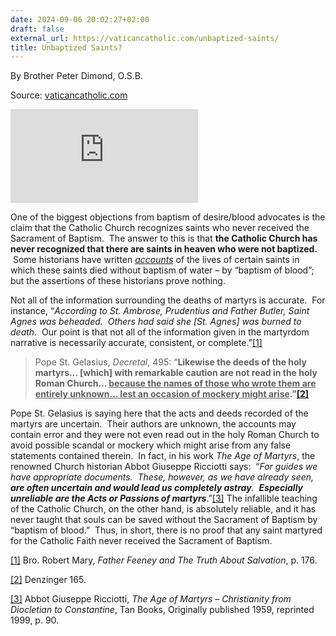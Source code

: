 ```yaml
---
date: 2024-09-06 20:02:27+02:00
draft: false
external_url: https://vaticancatholic.com/unbaptized-saints/
title: Unbaptized Saints?
---
```




By Brother Peter Dimond, O.S.B.

Source: [vaticancatholic.com](https://vaticancatholic.com/unbaptized-saints/)

<p><iframe title="YouTube video player" src="https://www.youtube.com/embed/geUVMp5Jr3A"  frameborder="0" allowfullscreen="allowfullscreen"></iframe></p>

<p>One of the biggest objections from baptism of desire/blood advocates is the claim that the Catholic Church recognizes saints who never received the Sacrament of Baptism.  The answer to this is that <strong>the Catholic Church has never recognized that there are saints in heaven who were not baptized. </strong> Some historians have written <em><u>accounts</u></em> of the lives of certain saints in which these saints died without baptism of water – by “baptism of blood”; but the assertions of these historians prove nothing. </p>

<p>Not all of the information surrounding the deaths of martyrs is accurate.  For instance, “<em>According to St. Ambrose, Prudentius and Father Butler, Saint Agnes was beheaded.  Others had said she [St. Agnes] was burned to death</em>.  Our point is that not all of the information given in the martyrdom narrative is necessarily accurate, consistent, or complete.”<a href="#_edn1" name="_ednref1">[1]</a> </p>
<blockquote>
<p>Pope St. Gelasius, <em>Decretal</em>, 495: “<strong>Likewise the deeds of the holy martyrs… [which] with remarkable caution are not read in the holy Roman Church… <u>because the names of those who wrote them are entirely unknown… lest an occasion of mockery might arise</u>.”<a href="#_edn2" name="_ednref2">[2]</a></strong></p>
</blockquote>
<p>Pope St. Gelasius is saying here that the acts and deeds recorded of the martyrs are uncertain.  Their authors are unknown, the accounts may contain error and they were not even read out in the holy Roman Church to avoid possible scandal or mockery which might arise from any false statements contained therein.  In fact, in his work <em>The Age of Martyrs</em>, the renowned Church historian Abbot Giuseppe Ricciotti says:  “<em>For guides we have appropriate documents.  These, however, as we have already seen, <strong>are often uncertain and would lead us completely astray</strong>.  <strong>Especially unreliable are the Acts or Passions of martyrs</strong></em>.”<a href="#_edn3" name="_ednref3">[3]</a> The infallible teaching of the Catholic Church, on the other hand, is absolutely reliable, and it has never taught that souls can be saved without the Sacrament of Baptism by “baptism of blood.”  Thus, in short, there is no proof that any saint martyred for the Catholic Faith never received the Sacrament of Baptism.</p>

<div class="footnotes">
<div>
<p><a href="#_ednref1" name="_edn1">[1]</a> Bro. Robert Mary, <em>Father Feeney and The Truth About Salvation</em>, p. 176.</p>
</div>
<div>
<p><a href="#_ednref2" name="_edn2">[2]</a> Denzinger 165.</p>
</div>
<div>
<p><a href="#_ednref3" name="_edn3">[3]</a> Abbot Giuseppe Ricciotti, <em>The Age of Martyrs – Christianity from Diocletian to Constantine</em>, Tan Books, Originally published 1959, reprinted 1999, p. 90.</p>
</div>
</div>
</div>
